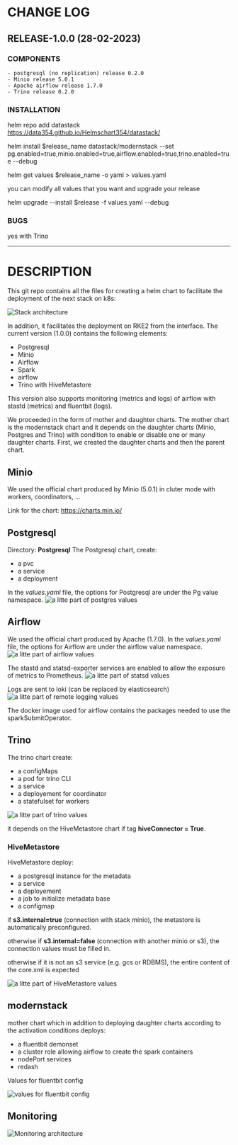 # CHANGE LOG

## RELEASE-1.0.0 (28-02-2023)

###     COMPONENTS
    - postgresql (no replication) release 0.2.0
    - Minio release 5.0.1
    - Apache airflow release 1.7.0
    - Trino release 0.2.0


### INSTALLATION


helm repo add datastack https://data354.github.io/Helmschart354/datastack/


helm install $release_name datastack/modernstack --set pg.enabled=true,minio.enabled=true,airflow.enabled=true,trino.enabled=true --debug

helm get values $release_name -o yaml > values.yaml

you can modify all values that you want and upgrade your release

helm upgrade --install $release -f values.yaml --debug



### BUGS

yes with Trino






---------------------------------







# DESCRIPTION

This git repo contains all the files for creating a helm chart to facilitate the deployment of the next stack on k8s:

![Stack architecture](/images/stack.png)

In addition, it facilitates the deployment on RKE2 from the interface.
The current version (1.0.0) contains the following elements:

- Postgresql
- Minio
- Airflow
- Spark
- airflow
- Trino with HiveMetastore

This version also supports monitoring (metrics and logs) of airflow with stastd (metrics) and fluentbit (logs).

We proceeded in the form of mother and daughter charts. The mother chart is the modernstack chart and it depends on the daughter charts (Minio, Postgres and Trino) with condition to enable or disable one or many daughter charts. First, we created the daughter charts and then the parent chart.

## Minio

We used the official chart produced by Minio (5.0.1) in cluter mode with workers, coordinators, ...

Link for the chart: https://charts.min.io/

## Postgresql

Directory: **Postgresql**
The Postgresql chart, create:
- a pvc
- a service 
- a deployment

In the *values.yaml* file, the options for Postgresql are under the Pg value namespace.
![a litte part of postgres values ](images/pgValues.png)

## Airflow
We used the official chart produced by Apache (1.7.0). 
In the *values.yaml* file, the options for Airflow are under the airflow value namespace.
![a litte part of airflow values ](images/airflow.png)

The stastd and statsd-exporter services are enabled to allow the exposure of metrics to Prometheus. 
![a litte part of statsd values ](images/statsd.png)

Logs are sent to loki (can be replaced by elasticsearch)
![a litte part of remote logging values ](images/elasticsearch.png)

The docker image used for airflow contains the packages needed to use the sparkSubmitOperator.

## Trino

The trino chart create:
- a configMaps
- a pod for trino CLI
- a service
- a deployement for coordinator
- a statefulset for workers

![a litte part of trino values ](images/trino.png)


it depends on the HiveMetastore chart if tag **hiveConnector = True**.

### HiveMetastore

HiveMetastore deploy:
-  a postgresql instance for the metadata
- a service
- a deployement
- a job to initialize metadata base
- a configmap

if **s3.internal=true** (connection with stack minio), the metastore is automatically preconfigured.

otherwise if **s3.internal=false** (connection with another minio or s3), the connection values must be filled in.

otherwise if it is not an s3 service (e.g. gcs or RDBMS), the entire content of the core.xml is expected

![a litte part of HiveMetastore values ](images/hive.png)


## modernstack

mother chart which in addition to deploying daughter charts according to the activation conditions deploys:
- a fluentbit demonset
- a cluster role allowing airflow to create the spark containers
- nodePort services
- redash 

Values for fluentbit config 

![values for fluentbit config ](images/fluentd.png)


## Monitoring

![Monitoring architecture ](images/monitoring.png)